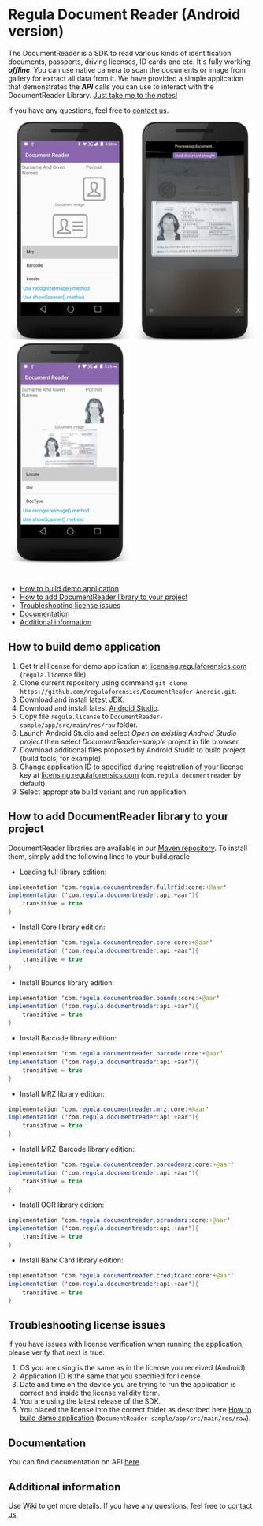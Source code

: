 # Regula Document Reader (Android version)

The DocumentReader is a SDK to read various kinds of identification documents, passports, driving licenses, ID cards and etc. It's fully working ***offline***.
You can use native camera to scan the documents or image from gallery for extract all data from it.
We have provided a simple application that demonstrates the ***API*** calls you can use to interact with the DocumentReader Library. [Just take me to the notes!](https://github.com/regulaforensics/DocumentReader-Android/wiki)

If you have any questions, feel free to [contact us](mailto:support@regulaforensics.com).

<img src="DocumentReaderDemo_default.png" width="250"> <img src="DocumentReaderDemo_process.png" width="250"> <img src="DocumentReaderDemo_result.png" width="250">

#

* [How to build demo application](#how_to_build_demo_application)
* [How to add DocumentReader library to your project](#how_to_add_documentreader_library_to_your_project)
* [Troubleshooting license issues](#troubleshooting_license_issues)
* [Documentation](#docs)
* [Additional information](#additional_information)

## <a name="how_to_build_demo_application"></a> How to build demo application
1. Get trial license for demo application at [licensing.regulaforensics.com](https://licensing.regulaforensics.com) (`regula.license` file).
1. Clone current repository using command `git clone https://github.com/regulaforensics/DocumentReader-Android.git`.
1. Download and install latest [JDK](http://www.oracle.com/technetwork/java/javase/downloads/index.html).
1. Download and install latest [Android Studio](https://developer.android.com/studio/index.html).
1. Copy file `regula.license` to `DocumentReader-sample/app/src/main/res/raw` folder. 
1. Launch Android Studio and select _Open an existing Android Studio project_ then select _DocumentReader-sample_ project in file browser.
1. Download additional files proposed by Android Studio to build project (build tools, for example).
3. Change application ID to specified during registration of your license key at [licensing.regulaforensics.com](https://licensing.regulaforensics.com) (`com.regula.documentreader` by default).
1. Select appropriate build variant and run application.

## <a name="how_to_add_documentreader_library_to_your_project"></a> How to add DocumentReader library to your project

DocumentReader libraries are available in our [Maven repository](http://maven.regulaforensics.com/RegulaDocumentReader/com/regula/documentreader/). To install
them, simply add the following lines to your build.gradle

* Loading full library edition:
```java
implementation 'com.regula.documentreader.fullrfid:core:+@aar'	
implementation ('com.regula.documentreader:api:+aar'){
	transitive = true
}
```
* Install Core library edition:
```java
implementation 'com.regula.documentreader.core:core:+@aar'
implementation ('com.regula.documentreader:api:+aar'){
	transitive = true
}
```
* Install Bounds library edition:
```java
implementation 'com.regula.documentreader.bounds:core:+@aar'
implementation ('com.regula.documentreader:api:+aar'){
	transitive = true
}
```
* Install Barcode library edition:
```java
implementation 'com.regula.documentreader.barcode:core:+@aar'
implementation ('com.regula.documentreader:api:+aar'){
	transitive = true
}
```
* Install MRZ library edition:
```java
implementation 'com.regula.documentreader.mrz:core:+@aar'
implementation ('com.regula.documentreader:api:+aar'){
	transitive = true
}
```
* Install MRZ-Barcode library edition:
```java
implementation 'com.regula.documentreader.barcodemrz:core:+@aar'
implementation ('com.regula.documentreader:api:+aar'){
	transitive = true
}
```
* Install OCR library edition:
```java
implementation 'com.regula.documentreader.ocrandmrz:core:+@aar'
implementation ('com.regula.documentreader:api:+aar'){
	transitive = true
}
```
* Install Bank Card library edition:
```java
implementation 'com.regula.documentreader.creditcard:core:+@aar'
implementation ('com.regula.documentreader:api:+aar'){
	transitive = true
}
```

## <a name="troubleshooting_license_issues"></a> Troubleshooting license issues
If you have issues with license verification when running the application, please verify that next is true:
1. OS you are using is the same as in the license you received (Android).
1. Application ID is the same that you specified for license.
1. Date and time on the device you are trying to run the application is correct and inside the license validity term.
1. You are using the latest release of the SDK.
1. You placed the license into the correct folder as described here [How to build demo application](#how_to_build_demo_application) (`DocumentReader-sample/app/src/main/res/raw`).

## <a name="docs"></a> Documentation
You can find documentation on API [here](https://regulaforensics.github.io/DocumentReader-Android/).

## <a name="additional_information"></a> Additional information
Use [Wiki](https://github.com/regulaforensics/DocumentReader-Android/wiki) to get more details. If you have any questions, feel free to [contact us](mailto:support@regulaforensics.com).
